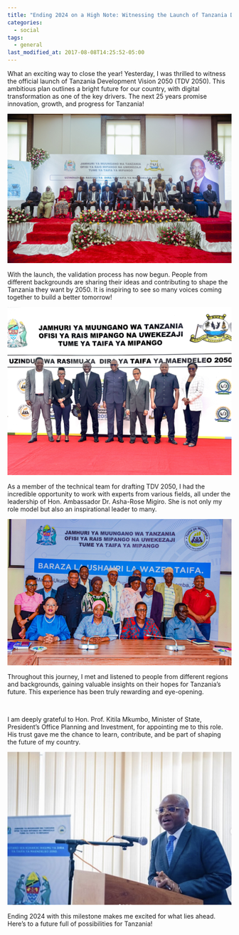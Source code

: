 ```yaml
---
title: "Ending 2024 on a High Note: Witnessing the Launch of Tanzania Development Vision 2050!"
categories:
  - social
tags:
  - general
last_modified_at: 2017-08-08T14:25:52-05:00
---
```


What an exciting way to close the year! Yesterday, I was thrilled to witness the official launch of Tanzania Development Vision 2050 (TDV 2050). This ambitious plan outlines a bright future for our country, with digital transformation as one of the key drivers. The next 25 years promise innovation, growth, and progress for Tanzania!

<img src="/assets/images/Zanzibar1.JPG"  alt="">

With the launch, the validation process has now begun. People from different backgrounds are sharing their ideas and contributing to shape the Tanzania they want by 2050. It is inspiring to see so many voices coming together to build a better tomorrow!

<img src="/assets/images/Zanzibar2.jpg"  alt="">

As a member of the technical team for drafting TDV 2050, I had the incredible opportunity to work with experts from various fields, all under the leadership of Hon. Ambassador Dr. Asha-Rose Migiro. She is not only my role model but also an inspirational leader to many.

<img src="/assets/images/Wazee3.JPG"  alt="">

Throughout this journey, I met and listened to people from different regions and backgrounds, gaining valuable insights on their hopes for Tanzania’s future. This experience has been truly rewarding and eye-opening.

<img src="/assets/images/DP4.JPG"  alt="">

I am deeply grateful to Hon. Prof. Kitila Mkumbo, Minister of State, President’s Office Planning and Investment, for appointing me to this role. His trust gave me the chance to learn, contribute, and be part of shaping the future of my country.

<img src="/assets/images/Minister.png"  alt="">

Ending 2024 with this milestone makes me excited for what lies ahead. Here’s to a future full of possibilities for Tanzania!



